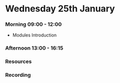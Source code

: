 # Wednesday 25th January

### Morning 09:00 - 12:00
 
 - Modules Introduction

### Afternoon 13:00 - 16:15



### Resources



### Recording
